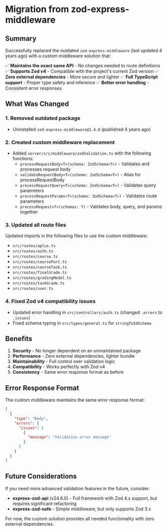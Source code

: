 # Migration from zod-express-middleware

## Summary

Successfully replaced the outdated `zod-express-middleware` (last updated 4 years ago) with a custom middleware solution that:

✅ **Maintains the exact same API** - No changes needed to route definitions
✅ **Supports Zod v4** - Compatible with the project's current Zod version
✅ **Zero external dependencies** - More secure and lighter
✅ **Full TypeScript support** - Proper type safety and inference
✅ **Better error handling** - Consistent error responses

## What Was Changed

### 1. Removed outdated package
- Uninstalled `zod-express-middleware@1.4.0` (published 4 years ago)

### 2. Created custom middleware replacement
- Added `server/src/middleware/zodValidation.ts` with the following functions:
  - `processRequestBody<T>(schema: ZodSchema<T>)` - Validates and processes request body
  - `validateRequestBody<T>(schema: ZodSchema<T>)` - Alias for processRequestBody
  - `processRequestQuery<T>(schema: ZodSchema<T>)` - Validates query parameters
  - `processRequestParams<T>(schema: ZodSchema<T>)` - Validates route parameters
  - `processRequest<T>(schemas: T)` - Validates body, query, and params together

### 3. Updated all route files
Updated imports in the following files to use the custom middleware:
- `src/routes/aplus.ts`
- `src/routes/auth.ts`
- `src/routes/course.ts`
- `src/routes/coursePart.ts`
- `src/routes/courseTask.ts`
- `src/routes/finalGrade.ts`
- `src/routes/gradingModel.ts`
- `src/routes/taskGrade.ts`
- `src/routes/user.ts`

### 4. Fixed Zod v4 compatibility issues
- Updated error handling in `src/controllers/auth.ts` (changed `.errors` to `.issues`)
- Fixed schema typing in `src/types/general.ts` for `stringToIdSchema`

## Benefits

1. **Security** - No longer dependent on an unmaintained package
2. **Performance** - Zero external dependencies, lighter bundle
3. **Maintainability** - Full control over validation logic
4. **Compatibility** - Works perfectly with Zod v4
5. **Consistency** - Same error response format as before

## Error Response Format

The custom middleware maintains the same error response format:
```json
[
  {
    "type": "Body",
    "errors": {
      "issues": [
        {
          "message": "Validation error message"
        }
      ]
    }
  }
]
```

## Future Considerations

If you need more advanced validation features in the future, consider:
- **express-zod-api** (v24.6.0) - Full framework with Zod 4.x support, but requires significant refactoring
- **express-zod-safe** - Simple middleware, but only supports Zod 3.x

For now, the custom solution provides all needed functionality with zero external dependencies.
